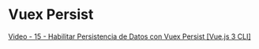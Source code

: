 # Vuex Persist

[Video - 15 - Habilitar Persistencia de Datos con Vuex Persist [Vue.js 3 CLI]](https://www.youtube.com/watch?v=sgaKwGvcyIQ)

